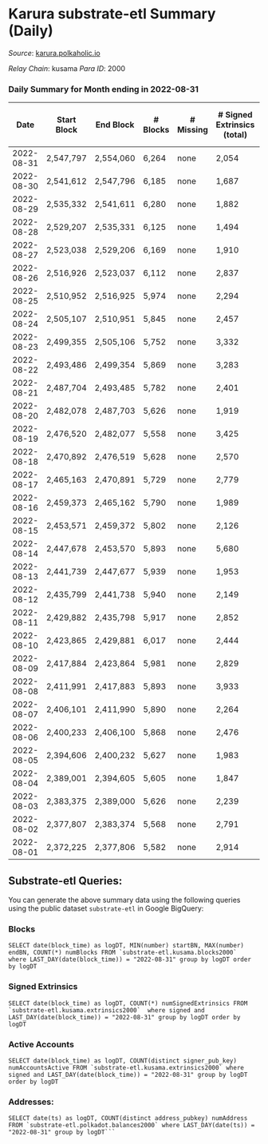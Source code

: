 # Karura substrate-etl Summary (Daily)

_Source_: [karura.polkaholic.io](https://karura.polkaholic.io)

*Relay Chain*: kusama
*Para ID*: 2000



### Daily Summary for Month ending in 2022-08-31


| Date | Start Block | End Block | # Blocks | # Missing | # Signed Extrinsics (total) | # Active Accounts | # Addresses with Balances | # Events | # Transfers | # XCM Transfers In | # XCM Transfers Out |
| ---- | ----------- | --------- | -------- | --------- | --------------------------- | ----------------- | ------------------------- | -------- | ----------- | ------------------ | ------------------- |
| 2022-08-31 | 2,547,797 | 2,554,060 | 6,264 | none  | 2,054 | 240 | 91,546 | 75,246 | 6,323 ($1,051,420) | 118 ($127,850) | 125 ($111,567) |
| 2022-08-30 | 2,541,612 | 2,547,796 | 6,185 | none  | 1,687 | 248 | 91,527 | 71,078 | 5,710 ($462,502) | 98 ($45,041.43) | 113 ($121,160) |
| 2022-08-29 | 2,535,332 | 2,541,611 | 6,280 | none  | 1,882 | 251 | 91,512 | 73,718 | 5,998 ($1,426,724) | 81 ($83,790.06) | 126 ($184,117) |
| 2022-08-28 | 2,529,207 | 2,535,331 | 6,125 | none  | 1,494 | 201 | 91,498 | 68,634 | 5,419 ($1,216,144) | 67 ($423,527,313,706) | 70 ($239,776) |
| 2022-08-27 | 2,523,038 | 2,529,206 | 6,169 | none  | 1,910 | 248 | 91,483 | 72,844 | 5,973 ($1,037,666) | 82 ($342,843) | 105 ($301,730) |
| 2022-08-26 | 2,516,926 | 2,523,037 | 6,112 | none  | 2,837 | 292 | 91,473 | 82,827 | 7,668 ($1,864,407) | 141 ($135,453) | 154 ($349,010) |
| 2022-08-25 | 2,510,952 | 2,516,925 | 5,974 | none  | 2,294 | 296 | 91,456 | 75,468 | 6,571 ($1,981,989) | 99 ($160,750) | 109 ($407,520) |
| 2022-08-24 | 2,505,107 | 2,510,951 | 5,845 | none  | 2,457 | 283 | 91,440 | 75,083 | 6,164 ($906,952) | 109 ($145,910) | 111 ($79,311.25) |
| 2022-08-23 | 2,499,355 | 2,505,106 | 5,752 | none  | 3,332 | 385 | 91,420 | 86,024 | 8,698 ($2,319,654) | 136 ($275,925,980,690) | 199 ($223,927) |
| 2022-08-22 | 2,493,486 | 2,499,354 | 5,869 | none  | 3,283 | 280 | 91,389 | 90,030 | 10,607 ($2,915,155) | 184 ($155,000,251,600) | 158 ($435,369) |
| 2022-08-21 | 2,487,704 | 2,493,485 | 5,782 | none  | 2,401 | 252 | 91,371 | 79,314 | 8,922 ($1,145,672) | 115 ($220,976) | 144 ($246,153) |
| 2022-08-20 | 2,482,078 | 2,487,703 | 5,626 | none  | 1,919 | 253 | 91,358 | 73,058 | 8,027 ($829,309) | 94 ($362,487,721,032) | 93 ($50,175.73) |
| 2022-08-19 | 2,476,520 | 2,482,077 | 5,558 | none  | 3,425 | 372 | 91,324 | 87,855 | 10,207 ($1,982,305) | 221 ($11,800,180,179) | 228 ($227,157) |
| 2022-08-18 | 2,470,892 | 2,476,519 | 5,628 | none  | 2,570 | 363 | 91,303 | 79,058 | 8,523 ($865,334) | 140 ($210,475) | 161 ($173,183) |
| 2022-08-17 | 2,465,163 | 2,470,891 | 5,729 | none  | 2,779 | 345 | 91,283 | 87,293 | 11,555 ($2,168,580) | 121 ($19,009,829,396) | 149 ($325,736) |
| 2022-08-16 | 2,459,373 | 2,465,162 | 5,790 | none  | 1,989 | 285 | 91,240 | 81,736 | 11,558 ($749,892) | 98 ($86,040.37) | 85 ($69,994.44) |
| 2022-08-15 | 2,453,571 | 2,459,372 | 5,802 | none  | 2,126 | 317 | 91,205 | 84,420 | 12,019 ($970,484) | 112 ($20,102,092,580) | 121 ($80,146.52) |
| 2022-08-14 | 2,447,678 | 2,453,570 | 5,893 | none  | 5,680 | 733 | 91,161 | 120,239 | 16,941 ($5,302,183) | 279 ($176,661,251,682) | 295 ($695,932) |
| 2022-08-13 | 2,441,739 | 2,447,677 | 5,939 | none  | 1,953 | 413 | 91,014 | 83,646 | 11,850 ($676,482) | 143 ($202,458,871,006) | 84 ($94,027.42) |
| 2022-08-12 | 2,435,799 | 2,441,738 | 5,940 | none  | 2,149 | 355 | 90,991 | 85,708 | 12,154 ($770,235) | 198 ($142,947,819,827) | 164 ($156,318) |
| 2022-08-11 | 2,429,882 | 2,435,798 | 5,917 | none  | 2,852 | 425 | 90,963 | 93,303 | 13,281 ($1,171,759) | 287 ($405,562,357,620) | 272 ($222,768) |
| 2022-08-10 | 2,423,865 | 2,429,881 | 6,017 | none  | 2,444 | 401 | 90,912 | 89,718 | 12,831 ($7,244,584) | 178 ($890,084,411) | 137 ($139,336) |
| 2022-08-09 | 2,417,884 | 2,423,864 | 5,981 | none  | 2,829 | 428 | 90,871 | 92,745 | 12,972 ($1,141,063) | 268 ($298,482,482,958) | 136 ($210,790) |
| 2022-08-08 | 2,411,991 | 2,417,883 | 5,893 | none  | 3,933 | 581 | 90,816 | 104,717 | 14,705 ($4,826,128) | 472 ($44,113,204,290) | 196 ($1,781,587) |
| 2022-08-07 | 2,406,101 | 2,411,990 | 5,890 | none  | 2,264 | 325 | 90,754 | 91,561 | 14,290 ($778,439) | 183 ($2,817,441,724) | 165 ($325,887) |
| 2022-08-06 | 2,400,233 | 2,406,100 | 5,868 | none  | 2,476 | 349 | 90,727 | 97,298 | 15,964 ($1,562,766) | 173 ($87,210,258,708) | 182 ($508,505) |
| 2022-08-05 | 2,394,606 | 2,400,232 | 5,627 | none  | 1,983 | 307 | 90,698 | 89,310 | 14,841 ($624,557) | 120 ($969,841,677,837) | 102 ($96,975.69) |
| 2022-08-04 | 2,389,001 | 2,394,605 | 5,605 | none  | 1,847 | 317 | 90,684 | 87,649 | 14,456 ($542,945) | 131 ($468,026,171,520) | 117 ($177,929) |
| 2022-08-03 | 2,383,375 | 2,389,000 | 5,626 | none  | 2,239 | 315 | 90,667 | 91,081 | 14,987 ($850,042) | 120 ($1,998,161,254) | 124 ($48,904.03) |
| 2022-08-02 | 2,377,807 | 2,383,374 | 5,568 | none  | 2,791 | 334 | 90,635 | 97,091 | 15,068 ($1,625,554) | 167 ($135,163,994,221) | 120 ($169,697) |
| 2022-08-01 | 2,372,225 | 2,377,806 | 5,582 | none  | 2,914 | 335 | 90,562 | 93,631 | 12,838 ($1,407,112) | 154 ($785,370,804,428) | 132 ($191,281) |

## Substrate-etl Queries:
You can generate the above summary data using the following queries using the public dataset `substrate-etl` in Google BigQuery:


### Blocks
```
SELECT date(block_time) as logDT, MIN(number) startBN, MAX(number) endBN, COUNT(*) numBlocks FROM `substrate-etl.kusama.blocks2000`  where LAST_DAY(date(block_time)) = "2022-08-31" group by logDT order by logDT
```


### Signed Extrinsics
```
SELECT date(block_time) as logDT, COUNT(*) numSignedExtrinsics FROM `substrate-etl.kusama.extrinsics2000`  where signed and LAST_DAY(date(block_time)) = "2022-08-31" group by logDT order by logDT
```


### Active Accounts
```
SELECT date(block_time) as logDT, COUNT(distinct signer_pub_key) numAccountsActive FROM `substrate-etl.kusama.extrinsics2000` where signed and LAST_DAY(date(block_time)) = "2022-08-31" group by logDT order by logDT
```


### Addresses:
```
SELECT date(ts) as logDT, COUNT(distinct address_pubkey) numAddress FROM `substrate-etl.polkadot.balances2000` where LAST_DAY(date(ts)) = "2022-08-31" group by logDT```

